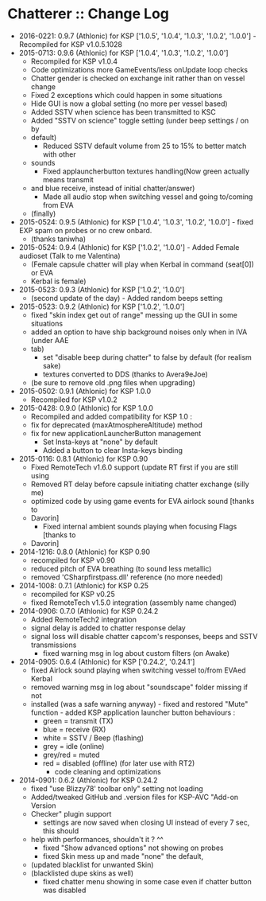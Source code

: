 # Chatterer :: Change Log

* 2016-0221: 0.9.7 (Athlonic) for KSP ['1.0.5', '1.0.4', '1.0.3', '1.0.2', '1.0.0']
		- Recompiled for KSP v1.0.5.1028
* 2015-0713: 0.9.6 (Athlonic) for KSP ['1.0.4', '1.0.3', '1.0.2', '1.0.0']
	+ Recompiled for KSP v1.0.4
	+ Code optimizations more GameEvents/less onUpdate loop checks
	+ Chatter gender is checked on exchange init rather than on vessel change
	+ Fixed 2 exceptions which could happen in some situations
	+ Hide GUI is now a global setting (no more per vessel based)
	+ Added SSTV when science has been transmitted to KSC
	+ Added "SSTV on science" toggle setting (under beep settings / on by
	+ default)
		- Reduced SSTV default volume from 25 to 15% to better match with other
	+ sounds
		- Fixed applauncherbutton textures handling(Now green actually means transmit
	+ and blue receive, instead of initial chatter/answer)
		- Made all audio stop when switching vessel and going to/coming from EVA
	+ (finally)
* 2015-0524: 0.9.5 (Athlonic) for KSP ['1.0.4', '1.0.3', '1.0.2', '1.0.0']
		- fixed EXP spam on probes or no crew onbard.
	+ (thanks taniwha)
* 2015-0524: 0.9.4 (Athlonic) for KSP ['1.0.2', '1.0.0']
		- Added Female audioset (Talk to me Valentina)
	+ (Female capsule chatter will play when Kerbal in command (seat[0]) or EVA
	+ Kerbal is female)
* 2015-0523: 0.9.3 (Athlonic) for KSP ['1.0.2', '1.0.0']
	+ (second update of the day)
			- Added random beeps setting
* 2015-0523: 0.9.2 (Athlonic) for KSP ['1.0.2', '1.0.0']
	+ fixed "skin index get out of range" messing up the GUI in some situations
	+ added an option to have ship background noises only when in IVA (under AAE
	+ tab)
		- set "disable beep during chatter" to false by default (for realism sake)
		- textures converted to DDS (thanks to Avera9eJoe)
	+ (be sure to remove old .png files when upgrading)
* 2015-0502: 0.9.1 (Athlonic) for KSP 1.0.0
	+ Recompiled for KSP v1.0.2
* 2015-0428: 0.9.0 (Athlonic) for KSP 1.0.0
	+ Recompiled and added compatibility for KSP 1.0 :
	+ fix for deprecated (maxAtmosphereAltitude) method
	+ fix for new applicationLauncherButton management
		- Set Insta-keys at "none" by default
		- Added a button to clear Insta-keys binding
* 2015-0116: 0.8.1 (Athlonic) for KSP 0.90
	+ Fixed RemoteTech v1.6.0 support (update RT first if you are still using
	+ Removed RT delay before capsule initiating chatter exchange (silly me)
	+ optimized code by using game events for EVA airlock sound [thanks to
	+ Davorin]
		- Fixed internal ambient sounds playing when focusing Flags [thanks to
	+ Davorin]
* 2014-1216: 0.8.0 (Athlonic) for KSP 0.90
	+ recompiled for KSP v0.90
	+ reduced pitch of EVA breathing (to sound less metallic)
	+ removed 'CSharpfirstpass.dll' reference (no more needed)
* 2014-1008: 0.7.1 (Athlonic) for KSP 0.25
	+ recompiled for KSP v0.25
	+ fixed RemoteTech v1.5.0 integration (assembly name changed)
* 2014-0906: 0.7.0 (Athlonic) for KSP 0.24.2
	+ Added RemoteTech2 integration
	+ signal delay is added to chatter response delay
	+ signal loss will disable chatter capcom's responses, beeps and SSTV transmissions
		- fixed warning msg in log about custom filters (on Awake)
* 2014-0905: 0.6.4 (Athlonic) for KSP ['0.24.2', '0.24.1']
	+ fixed Airlock sound playing when switching vessel to/from EVAed Kerbal
	+ removed warning msg in log about "soundscape" folder missing if not
	+ installed (was a safe warning anyway)
			- fixed and restored "Mute" function
			- added KSP application launcher button behaviours :
		- green = transmit (TX)
		- blue = receive (RX)
		- white = SSTV / Beep (flashing)
		- grey = idle (online)
		- grey/red = muted
		- red = disabled (offline) (for later use with RT2)
			- code cleaning and optimizations
* 2014-0901: 0.6.2 (Athlonic) for KSP 0.24.2
	+ fixed "use Blizzy78' toolbar only" setting not loading
	+ Added/tweaked GitHub and .version files for KSP-AVC "Add-on Version
	+ Checker" plugin support
		- settings are now saved when closing UI instead of every 7 sec, this should
	+ help with performances, shouldn't it ? ^^
		- fixed "Show advanced options" not showing on probes
		- fixed Skin mess up and made "none" the default,
	+ (updated blacklist for unwanted Skin)
	+ (blacklisted dupe skins as well)
		- fixed chatter menu showing in some case even if chatter button was disabled

